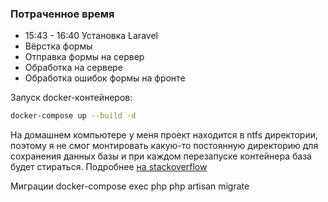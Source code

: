 ### Потраченное время
- 15:43 - 16:40 Установка  Laravel
- Вёрстка формы
- Отправка формы на сервер
- Обработка на сервере
- Обработка ошибок формы на фронте


Запуск docker-контейнеров:
```bash
docker-compose up --build -d
```
На домашнем компьютере у меня проект находится в ntfs директории, поэтому я не смог монтировать какую-то постоянную директорию для сохранения данных базы и при каждом перезапуске контейнера база будет стираться. Подробнее [на stackoverflow](https://stackoverflow.com/questions/44878062/initdb-could-not-change-permissions-of-directory-on-postgresql-container)


Миграции
docker-compose exec php php artisan migrate
